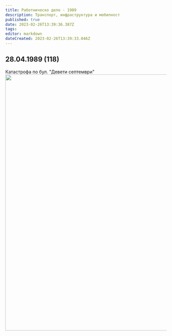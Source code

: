 ```yaml
---
title: Работническо дело - 1989
description: Транспорт, инфраструктура и мобилност
published: true
date: 2023-02-26T13:39:36.387Z
tags: 
editor: markdown
dateCreated: 2023-02-26T13:39:33.046Z
---
```


## 28.04.1989 (118)
Катастрофа по бул. "Девети септември"
<img src="https://lh5.googleusercontent.com/k393w1KkRkueOc3lUbx-sIAsDP5uetvh1n0RpEDL6SziR4H_rHU8ZujZFpDjlUhfm7s=w2400" width="800">